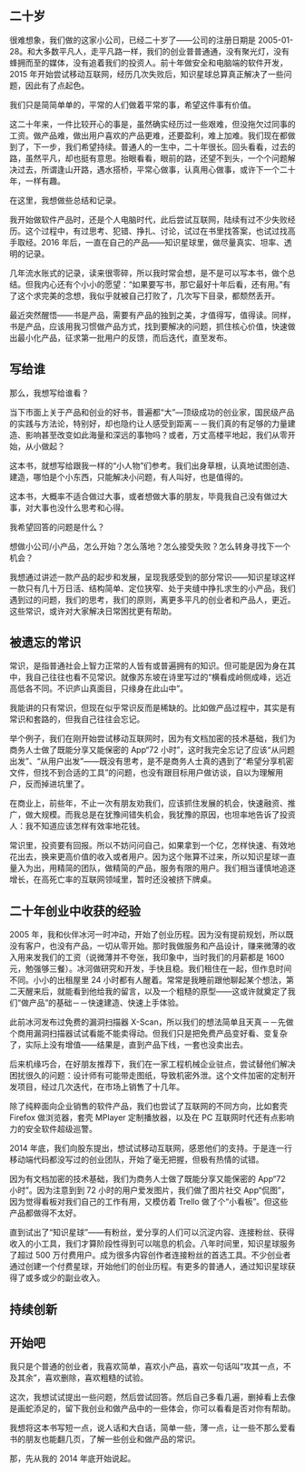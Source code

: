 ## 二十岁

很难想象，我们做的这家小公司，已经二十岁了——公司的注册日期是 2005-01-28。和大多数平凡人，走平凡路一样，我们的创业普普通通，没有聚光灯，没有蜂拥而至的媒体，没有追着我们的投资人。前十年做安全和电脑端的软件开发，2015 年开始尝试移动互联网，经历几次失败后，知识星球总算真正解决了一些问题，因此有了点起色。

我们只是简简单单的，平常的人们做着平常的事，希望这件事有价值。

这二十年来，一件比较开心的事是，虽然确实经历过一些艰难，但没拖欠过同事的工资。做产品难，做出用户喜欢的产品更难，还要盈利，难上加难。我们现在都做到了，下一步，我们希望持续。普通人的一生中，二十年很长。回头看看，过去的路，虽然平凡，却也挺有意思。抬眼看看，眼前的路，还望不到头，一个个问题解决过去，所谓逢山开路，遇水搭桥，平常心做事，认真用心做事，或许下一个二十年，一样有趣。

在这里，我想做些总结和记录。

我开始做软件产品时，还是个人电脑时代，此后尝试互联网，陆续有过不少失败经历。这个过程中，有过思考、犯错、挣扎、讨论，试过在书里找答案，也试过找高手取经。2016 年后，一直在自己的产品——知识星球里，做尽量真实、坦率、透明的记录。

几年流水账式的记录，读来很零碎，所以我时常会想，是不是可以写本书，做个总结。但我内心还有个小小的愿望：“如果要写书，那它最好十年后看，还有用。”有了这个求完美的念想，我似乎就被自己打败了，几次写下目录，都颓然丢开。

最近突然醒悟——书是产品，需要有产品的独到之美，才值得写，值得读。同样，书是产品，应该用我习惯做产品方式，找到要解决的问题，抓住核心价值，快速做出最小化产品，征求第一批用户的反馈，而后迭代，直至发布。

## 写给谁

那么，我想写给谁看？

当下市面上关于产品和创业的好书，普遍都“大”—顶级成功的创业家，国民级产品的实践与方法论，特别好，却也隐约让人感受到距离－－我们真的有足够的力量建造、影响甚至改变如此海量和深远的事物吗？或者，万丈高楼平地起，我们从零开始，从小做起？

这本书，就想写给跟我一样的“小人物”们参考。我们出身草根，认真地试图创造、建造，哪怕是个小东西，只能解决小问题，有人叫好，也是值得的。

这本书，大概率不适合做过大事，或者想做大事的朋友，毕竟我自己没有做过大事，对大事也没什么思考和心得。

我希望回答的问题是什么？

想做小公司/小产品，怎么开始？怎么落地？怎么接受失败？怎么转身寻找下一个机会？

我想通过讲述一款产品的起步和发展，呈现我感受到的部分常识——知识星球这样一款只有几十万日活、结构简单、定位狭窄、处于夹缝中挣扎求生的小产品，我们遇到过的问题，我们的思考，我们的原则，离更多平凡的创业者和产品人，更近。这些常识，或许对大家解决日常困扰更有帮助。

## 被遗忘的常识

常识，是指普通社会上智力正常的人皆有或普遍拥有的知识。但可能是因为身在其中，我自己往往也看不见常识。就像苏东坡在诗里写过的“横看成岭侧成峰，远近高低各不同。不识庐山真面目，只缘身在此山中”。

我能讲的只有常识，但现在似乎常识反而是稀缺的。比如做产品过程中，其实是有常识和套路的，但我自己往往会忘记。

举个例子，我们在刚开始尝试移动互联网时，因为有文档加密的技术基础，我们为商务人士做了既能分享又能保密的 App“72 小时”，这时我完全忘记了应该“从问题出发”、“从用户出发”——既没有思考，是不是商务人士真的遇到了“希望分享机密文件，但找不到合适的工具”的问题，也没有跟目标用户做访谈，自以为理解用户，反而掉进坑里了。

在商业上，前些年，不止一次有朋友劝我们，应该抓住发展的机会，快速融资、推广，做大规模。而我总是在犹豫间错失机会，我犹豫的原因，也坦率地告诉了投资人：我不知道应该怎样有效率地花钱。

常识里，投资要有回报。所以不妨问问自己，如果拿到一个亿，怎样快速、有效地花出去，换来更高价值的收入或者用户。因为这个账算不过来，所以知识星球一直量入为出，用精简的团队，做精简的产品，服务有限的用户。我们相当谨慎地追逐增长，在高死亡率的互联网领域里，暂时还没被挤下牌桌。

## 二十年创业中收获的经验

2005 年，我和伙伴冰河一时冲动，开始了创业历程。因为没有提前规划，所以既没有客户，也没有产品，一切从零开始。那时我做服务和产品设计，赚来微薄的收入用来发我们的工资（说微薄并不夸张，我印象中，当时我们的月薪都是 1600 元，勉强够三餐）。冰河做研究和开发，手快且稳。我们租住在一起，但作息时间不同。小小的出租屋里 24 小时都有人醒着。常常是我睡前跟他聊起某个想法，第二天醒来后，就能看到他给我的留言，以及一个粗糙的原型——这或许就奠定了我们“做产品”的基础－－快速建造、快速上手体验。

此前冰河发布过免费的漏洞扫描器 X-Scan，所以我们的想法简单且天真－－先做个商用漏洞扫描器试试看能不能卖得动。但我们只是把免费产品变好看、变复杂了，实际上没有增值——结果是，直到产品下线，一套也没卖出去。

后来机缘巧合，在好朋友推荐下，我们在一家工程机械企业驻点，尝试替他们解决困扰很久的问题：设计师有可能带走图纸，导致机密外泄。这个文件加密的定制开发项目，经过几次迭代，在市场上销售了十几年。

除了纯粹面向企业销售的软件产品，我们也尝试了互联网的不同方向，比如套壳 Firefox 做浏览器，套壳 MPlayer 定制播放器，以及在 PC 互联网时代还有点影响力的安全软件超级巡警。

2014 年底，我们向股东提出，想试试移动互联网，感恩他们的支持。于是连一行移动端代码都没写过的创业团队，开始了毫无把握，但极有热情的试错。

因为有文档加密的技术基础，我们为商务人士做了既能分享又能保密的 App“72 小时”。因为注意到到 72 小时的用户爱发图片，我们做了图片社交 App“侃图”，因为觉得看板对我们自己的工作有用，又模仿着 Trello 做了个“小看板”。但这些产品都做得不太好。

直到试出了“知识星球”——有粉丝，爱分享的人们可以沉淀内容、连接粉丝、获得收入的小工具，我们才算阶段性得到可以喘息的机会。八年时间里，知识星球服务了超过 500 万付费用户。成为很多内容创作者连接粉丝的首选工具。不少创业者通过创建一个付费星球，开始他们的创业历程。有更多的普通人，通过知识星球获得了或多或少的副业收入。

## 持续创新


## 开始吧

我只是个普通的创业者，我喜欢简单，喜欢小产品，喜欢一句话叫“攻其一点，不及其余”，喜欢删除，喜欢粗糙的试验。

这次，我想试试提出一些问题，然后尝试回答。然后自己多看几遍，删掉看上去像是画蛇添足的，留下我创业和做产品中的一些体会，你可以看看是否对你有帮助。

我想将这本书写短一点，说人话和大白话，简单一些，薄一点，让一些不那么爱看书的朋友也能翻几页，了解一些创业和做产品的常识。

那，先从我的 2014 年底开始说起。
